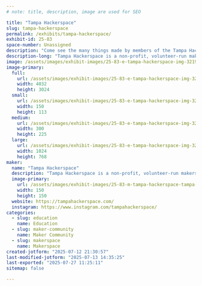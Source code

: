 ```yaml
---
# note: title, description, image are used for SEO

title: "Tampa Hackerspace"
slug: tampa-hackerspace
permalink: /exhibits/tampa-hackerspace/
exhibit-id: 25-83
space-number: Unassigned
description: "Come see the many things made by members of the Tampa Hackerspace!"
description-long: "Tampa Hackerspace is a non-profit, volunteer-run makerspace. Our goal is to help people learn to make things."
image: /assets/images/exhibit-images/25-83-e-tampa-hackerspace-img-3219-300x225.JPG
image-primary: 
  full:
    url: /assets/images/exhibit-images/25-83-e-tampa-hackerspace-img-3219-full.JPG
    width: 4032
    height: 3024
  small:
    url: /assets/images/exhibit-images/25-83-e-tampa-hackerspace-img-3219-150x113.JPG
    width: 150
    height: 113
  medium:
    url: /assets/images/exhibit-images/25-83-e-tampa-hackerspace-img-3219-300x225.JPG
    width: 300
    height: 225
  large:
    url: /assets/images/exhibit-images/25-83-e-tampa-hackerspace-img-3219-1024x768.JPG
    width: 1024
    height: 768
maker: 
  name: "Tampa Hackerspace"
  description: "Tampa Hackerspace is a non-profit, volunteer-run makerspace. Our goal is to help people learn to make things."
  image-primary:
    url: /assets/images/exhibit-images/25-83-m-tampa-hackerspace-tampa-hackerspace-2048-transparent-150x150.png
    width: 150
    height: 150
  website: https://tampahackerspace.com/
  instagram: https://www.instagram.com/tampahackerspace/
categories: 
  - slug: education
    name: Education
  - slug: maker-community
    name: Maker Community
  - slug: makerspace
    name: Makerspace
created-jotform: "2025-07-12 21:30:57"
last-modified-jotform: "2025-07-13 14:35:25"
last-exported: "2025-07-27 11:25:11"
sitemap: false

---
```

